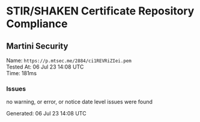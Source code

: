 # STIR/SHAKEN Certificate Repository Compliance

## Martini Security

Name: `https://p.mtsec.me/2884/ci1REVRiZIei.pem`\
Tested At: 06 Jul 23 14:08 UTC\
Time: 181ms

### Issues

no warning, or error, or notice date level issues were found

Generated: 06 Jul 23 14:08 UTC